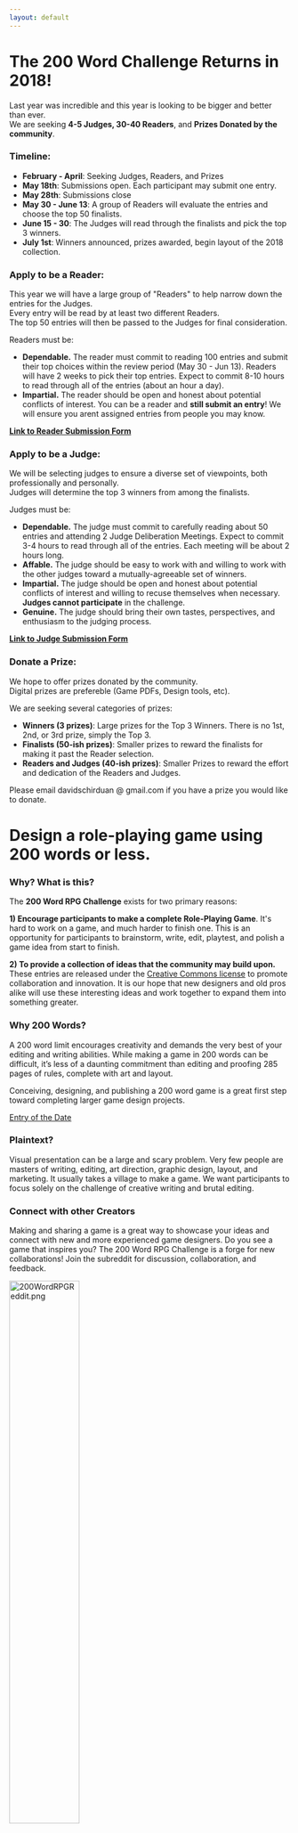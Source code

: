 ```yaml
---
layout: default
---
```

# The 200 Word Challenge Returns in 2018! 

Last year was incredible and this year is looking to be bigger and better than ever.  
We are seeking **4-5 Judges, 30-40 Readers**, and **Prizes Donated by the community**. 

### Timeline:

* **February - April**: Seeking Judges, Readers, and Prizes
* **May 18th**: Submissions open. Each participant may submit one entry.
* **May 28th**: Submissions close
* **May 30 - June 13**: A group of Readers will evaluate the entries and choose the top 50 finalists.
* **June 15 - 30**: The Judges will read through the finalists and pick the top 3 winners.
* **July 1st**: Winners announced, prizes awarded, begin layout of the 2018 collection.

### Apply to be a Reader:
This year we will have a large group of "Readers" to help narrow down the entries for the Judges.  
Every entry will be read by at least two different Readers.  
The top 50 entries will then be passed to the Judges for final consideration.

Readers must be:
* **Dependable.** The reader must commit to reading 100 entries and submit their top choices within the review period (May 30 - Jun 13).
Readers will have 2 weeks to pick their top entries. Expect to commit 8-10 hours to read through all of the entries (about an hour a day).
* **Impartial.** The reader should be open and honest about potential conflicts of interest. You can be a reader and **still submit an entry**! We will ensure you arent assigned entries from people you may know.

<a href="https://docs.google.com/forms/d/e/1FAIpQLSfsSSLAC2-xr85fAtRD0ok-s46LeVMtw8sR6qm5QKwGDakhBQ/viewform?usp=sf_link" target="_blank"><strong><u>Link to Reader Submission Form</u></strong></a>

### Apply to be a Judge:
We will be selecting judges to ensure a diverse set of viewpoints, both professionally and personally.  
Judges will determine the top 3 winners from among the finalists.

Judges must be:
* **Dependable.** The judge must commit to carefully reading about 50 entries and attending 2 Judge Deliberation Meetings. Expect to commit 3-4 hours to read through all of the entries. Each meeting will be about 2 hours long. 
* **Affable.** The judge should be easy to work with and willing to work with the other judges toward a mutually-agreeable set of winners. 
* **Impartial.** The judge should be open and honest about potential conflicts of interest and willing to recuse themselves when necessary. **Judges cannot participate** in the challenge.
* **Genuine.** The judge should bring their own tastes, perspectives, and enthusiasm to the judging process. 

<a href="https://docs.google.com/forms/d/e/1FAIpQLSfvX0aaLMn6Aww2hwgCV4ZvBMfkgoAwAuaJeCdVHlEAPgGnMw/viewform?usp=sf_link" target="_blank"><strong><u>Link to Judge Submission Form</u></strong></a>

### Donate a Prize:
We hope to offer prizes donated by the community.  
Digital prizes are prefereble (Game PDFs, Design tools, etc). 

We are seeking several categories of prizes:
* **Winners (3 prizes)**: Large prizes for the Top 3 Winners. There is no 1st, 2nd, or 3rd prize, simply the Top 3.
* **Finalists (50-ish prizes)**: Smaller prizes to reward the finalists for making it past the Reader selection.
* **Readers and Judges (40-ish prizes)**: Smaller Prizes to reward the effort and dedication of the Readers and Judges.

Please email davidschirduan @ gmail.com if you have a prize you would like to donate.

# Design a role-playing game using 200 words or less.

### Why? What is this?

The **200 Word RPG Challenge** exists for two primary reasons:

**1) Encourage participants to make a complete Role-Playing Game**. It's hard to work on a game, and much harder to finish one. This is an opportunity for participants to brainstorm, write, edit, playtest, and polish a game idea from start to finish.

**2) To provide a collection of ideas that the community may build upon.** These entries are released under the [Creative Commons license]({{site.baseurl}}/licensing) to promote collaboration and innovation. It is our hope that new designers and old pros alike will use these interesting ideas and work together to expand them into something greater.

### Why 200 Words?

A 200 word limit encourages creativity and demands the very best of your editing and writing abilities. While making a game in 200 words can be difficult, it’s less of a daunting commitment than editing and proofing 285 pages of rules, complete with art and layout.

Conceiving, designing, and publishing a 200 word game is a great first step toward completing larger game design projects.

<a class="twitter-timeline" data-tweet-limit="1" data-chrome="noheader nofooter noscrollbar" data-dnt="true" href="https://twitter.com/200WordRPG">Entry of the Date</a> <script async src="//platform.twitter.com/widgets.js" charset="utf-8"></script>

### Plaintext?

Visual presentation can be a large and scary problem. Very few people are masters of writing, editing, art direction, graphic design, layout, and marketing. It usually takes a village to make a game. We want participants to focus solely on the challenge of creative writing and brutal editing.

### Connect with other Creators

Making and sharing a game is a great way to showcase your ideas and connect with new and more experienced game designers. Do you see a game that inspires you? The 200 Word RPG Challenge is a forge for new collaborations! Join the subreddit for discussion, collaboration, and feedback.

<a href="https://www.reddit.com/r/200wordrpg/"><img src="{{site.baseurl}}/assets/images/200wordreddit.png" style="width:50%" alt="200WordRPGReddit.png"></a>
